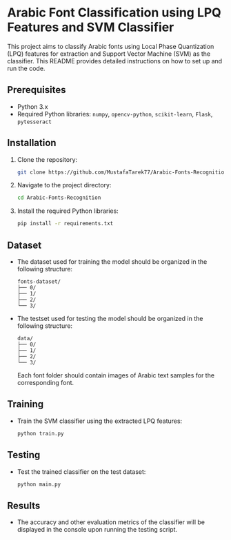 # Arabic Font Classification using LPQ Features and SVM Classifier

This project aims to classify Arabic fonts using Local Phase Quantization (LPQ) features for extraction and Support Vector Machine (SVM) as the classifier. This README provides detailed instructions on how to set up and run the code.

## Prerequisites

- Python 3.x
- Required Python libraries: `numpy`, `opencv-python`, `scikit-learn`, `Flask`, `pytesseract`

## Installation

1. Clone the repository:

   ```bash
   git clone https://github.com/MustafaTarek77/Arabic-Fonts-Recognition.git
   ```

2. Navigate to the project directory:

   ```bash
   cd Arabic-Fonts-Recognition
   ```

3. Install the required Python libraries:

   ```bash
   pip install -r requirements.txt
   ```

## Dataset

- The dataset used for training the model should be organized in the following structure:

  ```
  fonts-dataset/
  ├── 0/
  ├── 1/
  ├── 2/
  └── 3/

  ```

- The testset used for testing the model should be organized in the following structure:
  ```
  data/
  ├── 0/
  ├── 1/
  ├── 2/
  └── 3/
  ```
  Each font folder should contain images of Arabic text samples for the corresponding font.

## Training

- Train the SVM classifier using the extracted LPQ features:

  ```bash
  python train.py
  ```

## Testing

- Test the trained classifier on the test dataset:

  ```bash
  python main.py
  ```

## Results

- The accuracy and other evaluation metrics of the classifier will be displayed in the console upon running the testing script.

